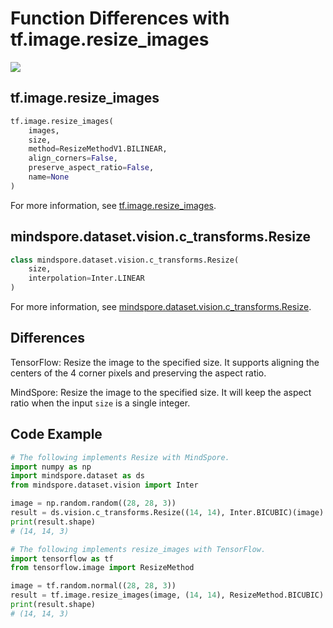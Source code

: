 # Function Differences with tf.image.resize_images

<a href="https://gitee.com/mindspore/docs/blob/master/docs/mindspore/migration_guide/source_en/api_mapping/tensorflow_diff/resize_images.md" target="_blank"><img src="https://mindspore-website.obs.cn-north-4.myhuaweicloud.com/website-images/master/resource/_static/logo_source_en.png"></a>

## tf.image.resize_images

```python
tf.image.resize_images(
    images,
    size,
    method=ResizeMethodV1.BILINEAR,
    align_corners=False,
    preserve_aspect_ratio=False,
    name=None
)
```

For more information, see [tf.image.resize_images](https://www.tensorflow.org/versions/r1.15/api_docs/python/tf/image/resize_images).

## mindspore.dataset.vision.c_transforms.Resize

```python
class mindspore.dataset.vision.c_transforms.Resize(
    size,
    interpolation=Inter.LINEAR
)
```

For more information, see [mindspore.dataset.vision.c_transforms.Resize](https://mindspore.cn/docs/api/en/master/api_python/dataset_vision/mindspore.dataset.vision.c_transforms.Resize.html#mindspore.dataset.vision.c_transforms.Resize).

## Differences

TensorFlow: Resize the image to the specified size. It supports aligning the centers of the 4 corner pixels and preserving the aspect ratio.

MindSpore: Resize the image to the specified size. It will keep the aspect ratio when the input `size` is a single integer.

## Code Example

```python
# The following implements Resize with MindSpore.
import numpy as np
import mindspore.dataset as ds
from mindspore.dataset.vision import Inter

image = np.random.random((28, 28, 3))
result = ds.vision.c_transforms.Resize((14, 14), Inter.BICUBIC)(image)
print(result.shape)
# (14, 14, 3)

# The following implements resize_images with TensorFlow.
import tensorflow as tf
from tensorflow.image import ResizeMethod

image = tf.random.normal((28, 28, 3))
result = tf.image.resize_images(image, (14, 14), ResizeMethod.BICUBIC)
print(result.shape)
# (14, 14, 3)
```

